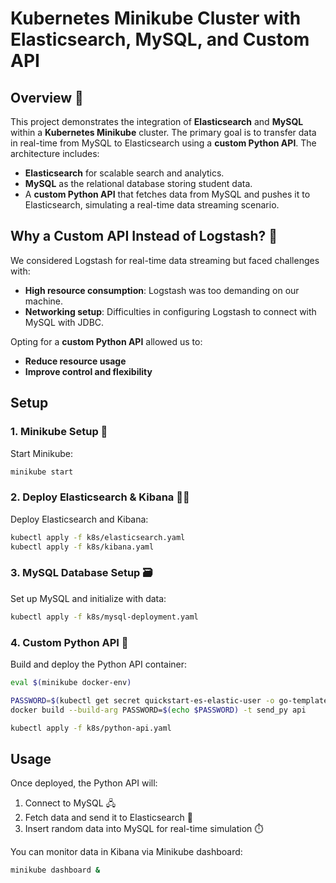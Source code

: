 # Kubernetes Minikube Cluster with Elasticsearch, MySQL, and Custom API

## Overview 📝

This project demonstrates the integration of **Elasticsearch** and **MySQL** within a **Kubernetes Minikube** cluster. The primary goal is to transfer data in real-time from MySQL to Elasticsearch using a **custom Python API**. The architecture includes:
- **Elasticsearch** for scalable search and analytics.
- **MySQL** as the relational database storing student data.
- A **custom Python API** that fetches data from MySQL and pushes it to Elasticsearch, simulating a real-time data streaming scenario.

## Why a Custom API Instead of Logstash? 🤔

We considered Logstash for real-time data streaming but faced challenges with:
- **High resource consumption**: Logstash was too demanding on our machine.
- **Networking setup**: Difficulties in configuring Logstash to connect with MySQL with JDBC.

Opting for a **custom Python API** allowed us to:
- **Reduce resource usage**
- **Improve control and flexibility**

## Setup

### 1. Minikube Setup 🚀
Start Minikube:
```sh
minikube start
```

### 2. Deploy Elasticsearch & Kibana 🕵️‍♂️
Deploy Elasticsearch and Kibana:
```sh
kubectl apply -f k8s/elasticsearch.yaml
kubectl apply -f k8s/kibana.yaml
```

### 3. MySQL Database Setup 🗃️
Set up MySQL and initialize with data:
```sh
kubectl apply -f k8s/mysql-deployment.yaml
```

### 4. Custom Python API 🐍
Build and deploy the Python API container:
```sh
eval $(minikube docker-env)

PASSWORD=$(kubectl get secret quickstart-es-elastic-user -o go-template='{{.data.elastic | base64decode}}')
docker build --build-arg PASSWORD=$(echo $PASSWORD) -t send_py api

kubectl apply -f k8s/python-api.yaml
```

## Usage

Once deployed, the Python API will:
1. Connect to MySQL 🖧
2. Fetch data and send it to Elasticsearch 🔄
3. Insert random data into MySQL for real-time simulation ⏱️

You can monitor data in Kibana via Minikube dashboard:
```sh
minikube dashboard &
```